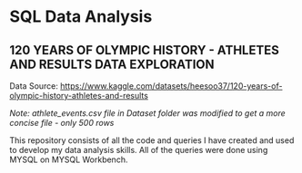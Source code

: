 # SQL Data Analysis

## 120 YEARS OF OLYMPIC HISTORY - ATHLETES AND RESULTS DATA EXPLORATION ##
Data Source: https://www.kaggle.com/datasets/heesoo37/120-years-of-olympic-history-athletes-and-results 
  
  *Note: athlete_events.csv file in Dataset folder was modified to get a more concise file - only 500 rows*
  
This repository consists of all the code and queries I have created and used to develop my data analysis skills. All of the queries were done using MYSQL on MYSQL Workbench.
